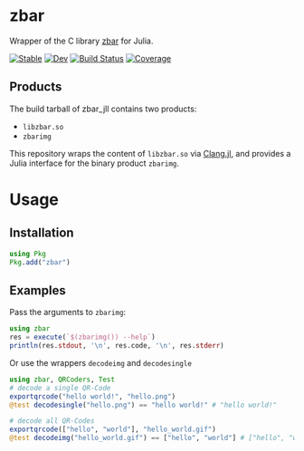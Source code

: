# zbar

Wrapper of the C library [zbar](http://zbar.sourceforge.net/) for Julia.

[![Stable](https://img.shields.io/badge/docs-stable-blue.svg)](https://RexWzh.github.io/zbar.jl/stable)
[![Dev](https://img.shields.io/badge/docs-dev-blue.svg)](https://RexWzh.github.io/zbar.jl/dev)
[![Build Status](https://github.com/RexWzh/zbar.jl/actions/workflows/CI.yml/badge.svg?branch=main)](https://github.com/RexWzh/zbar.jl/actions/workflows/CI.yml?query=branch%3Amain)
[![Coverage](https://codecov.io/gh/RexWzh/zbar.jl/branch/main/graph/badge.svg)](https://codecov.io/gh/RexWzh/zbar.jl)

## Products
The build tarball of zbar_jll contains two products:
  - `libzbar.so`
  - `zbarimg`

This repository wraps the content of `libzbar.so` via [Clang.jl](https://github.com/JuliaInterop/Clang.jl), and provides a Julia interface for the binary product `zbarimg`.

# Usage

## Installation

```julia
using Pkg
Pkg.add("zbar")
```

## Examples

Pass the arguments to `zbarimg`:
```julia
using zbar
res = execute(`$(zbarimg()) --help`)
println(res.stdout, '\n', res.code, '\n', res.stderr)
```

Or use the wrappers `decodeimg` and `decodesingle`
```julia
using zbar, QRCoders, Test
# decode a single QR-Code
exportqrcode("hello world!", "hello.png")
@test decodesingle("hello.png") == "hello world!" # "hello world!"

# decode all QR-Codes
exportqrcode(["hello", "world"], "hello_world.gif")
@test decodeimg("hello_world.gif") == ["hello", "world"] # ["hello", "world"]
```